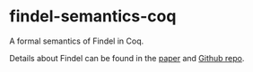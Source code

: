 # findel-semantics-coq
A formal semantics of Findel in Coq.

Details about Findel can be found in the [paper](http://orbilu.uni.lu/handle/10993/30975) and [Github repo](https://github.com/cryptolu/findel).
